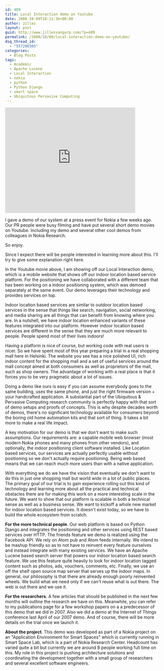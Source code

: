 ```yaml
---
id: 489
title: Local Interaction demo on Youtube
date: 2008-10-09T18:11:36+00:00
author: Jilles
layout: post
guid: http://www.jillesvangurp.com/?p=489
permalink: /2008/10/09/local-interaction-demo-on-youtube/
dsq_thread_id:
  - "557280365"
categories:
  - Blog Posts
tags:
  - Academic
  - Apache Lucene
  - Local Interaction
  - nokia
  - python
  - Python Django
  - smart space
  - Ubiquitous Pervasive Computing
---
```

<object width="425" height="344"><param name="movie" value="http://www.youtube.com/v/cGNYn8YLlpA&hl=en&fs=1"></param><param name="allowFullScreen" value="true"></param><embed src="http://www.youtube.com/v/cGNYn8YLlpA&hl=en&fs=1" type="application/x-shockwave-flash" allowfullscreen="true" width="425" height="344"></embed></object>

I gave a demo of our system at a press event for Nokia a few weeks ago. Our PR people were busy filming and have put several short demo movies on Youtube. Including my demo and several other cool demos from colleagues in Nokia Research.

So enjoy.

Since I expect there will be people interested in learning more about this. I'll try to give some explanation right here.

In the Youtube movie above, I am showing off our Local Interaction demo, which is a mobile website that shows off our indoor location based service platform. For the positioning we have collaborated with a different team that has been working on a indoor positioning system, which was demoed separately at the same event. Our demo leverages their technology and provides services on top.

Indoor location based services are similar to outdoor location based services in the sense that things like search, navigation, social networking, and media sharing are all things that can benefit from knowing where you are. In a nutshell, we have indoor location enhanced variants of these features integrated into our platform. However indoor location based services are different in the sense that they are much more relevant to people. People spend most of their lives indoors! 

Having a platform is nice of course, but working code with real users is nicer. So we have spent most of this year preparing a trial in a real shopping mall here in Helsinki. The website you see has a nice polished UI, rich indoor content for the shopping mall and a set of useful services around the mall concept aimed at both consumers as well as proprietors of the mall, such as shop owners. The advantage of working with a real place is that it forces you to be very pragmatic about a lot of issues. 

Doing a demo like ours is easy if you can assume everybody goes to the same building, uses the same phone, and just the right firmware version + your handcrafted application. A substantial part of the Ubiquitous & Pervasive Computing research community is perfectly happy with that sort of demo setups and proofs of concepts. This is why despite decades worth of demos, there's no significant technology available for consumers beyond the boring old home automation kits and that sort of thing. It takes a bit more to make a real life impact.

A key motivation for our demo is that we don't want to make such assumptions. Our requirements are: a capable mobile web browser (most modern Nokia phones and many phones from other vendors), and optionally, the indoor positioning client software installed. Like Location based services, our services are actually perfectly usable without positioning so we don't actually require positioning. Being web based means that we can reach much more users than with a native application.   

With everything we do we have the vision that eventually we don't want to do this in just one shopping mall but world wide in a lot of public places. The primary goal of our trial is to gain experience rolling out this kind of technology and learning more about all the practical and technical obstacles there are for making this work on a more interesting scale in the future. We want to show that our platform is scalable in both a technical sense as well as a business sense. We want to kickoff a whole new market for indoor location based services. It doesn't exist today, so we have to build the whole ecosystem from scratch.

<strong>For the more technical people</strong>. Our web platform is based on Python Django and integrates the positioning and other services using REST based services over HTTP. The friends feature we demo is realized using the Facebook API. We rely on Atom pub and Atom feeds internally. We intend to be mashup friendly so as to not have to reinvent every feature ourselves and instead integrate with many existing services. We have an Apache Lucene based search server that powers our indoor location based search feature. We use this feature quite heavily to look for indoor location tagged content such as photos, ads, vouchers, comments, etc. Finally, we use an off the shelf open source map server that serves up the indoor maps. In general, our philosophy is that there are already enough poorly reinvented wheels. We build what we need only if we can't reuse what is out there. The web is out there and we use it.

<strong>For the researchers</strong>. A few articles that should be published in the next few months will outline the research we have on this. Meanwhile, you can refer to my publications page for a few workshop papers on a a predecessor of this demo that we did in 2007. Also we did a demo at the Internet of Things conference last April of our 2007 demo. And of course, there will be more details on the trial once we launch it. 

<strong>About the project</strong>. This demo was developed as part of a Nokia project on an "Application Environment for Smart Spaces" which is currently running in Smart Space Lab, which is a part of Nokia Research Center. Headcount has varied quite a bit but currently we are around 8 people working full time on this. My role in this project is pushing architecture solutions and coordinating the development together with a small group of researchers and several excellent software engineers. 